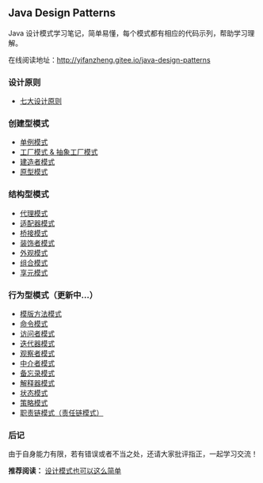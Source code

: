 ## Java Design Patterns 

Java 设计模式学习笔记，简单易懂，每个模式都有相应的代码示列，帮助学习理解。

在线阅读地址：http://yifanzheng.gitee.io/java-design-patterns

### 设计原则

- [七大设计原则](docs/design-principle.md)

### 创建型模式

- [单例模式](docss/singleton-pattern.md)
- [工厂模式 & 抽象工厂模式](docs/factory-pattern.md)
- [建造者模式](docs/builder-pattern.md)
- [原型模式](docs/prototype-pattern.md)

### 结构型模式

- [代理模式](docs/proxy-pattern.md)
- [适配器模式](docs/adapter-pattern.md)
- [桥接模式](docs/bridge-pattern.md)
- [装饰者模式](docs/decorator-pattern.md)
- [外观模式](docs/facade-pattern.md)
- [组合模式](docs/composite-pattern.md)
- [享元模式](docs/flyweight-pattern.md)

### 行为型模式（更新中...）

- [模版方法模式]()
- [命令模式]()
- [访问者模式]()
- [迭代器模式]()
- [观察者模式]()
- [中介者模式]()
- [备忘录模式]()
- [解释器模式]()
- [状态模式]()
- [策略模式]()
- [职责链模式（责任链模式）]()


### 后记

由于自身能力有限，若有错误或者不当之处，还请大家批评指正，一起学习交流！

**推荐阅读：** [设计模式也可以这么简单](https://www.javadoop.com/post/design-pattern)
